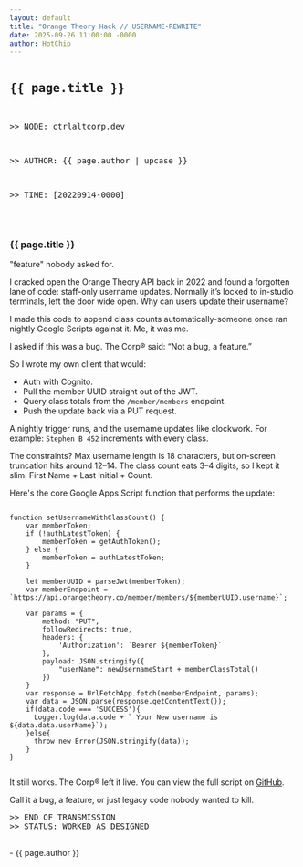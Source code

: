 ```yaml
---
layout: default
title: "Orange Theory Hack // USERNAME-REWRITE"
date: 2025-09-26 11:00:00 -0000
author: HotChip
---
```


<div class="terminal-log terminal-log--left-aligned">
  <pre class="glitch">
<h2 class="crt-green">{{ page.title }}</h2>
<p class="crt-green">&gt;&gt; NODE: ctrlaltcorp.dev</p>
<p class="crt-green">&gt;&gt; AUTHOR: {{ page.author | upcase }}</p>
<p class="crt-green">&gt;&gt; TIME: [20220914-0000]</p>
  </pre>

  <h3 class="crt-green">{{ page.title }}</h3>
  <p class="glitch crt-magenta">"feature" nobody asked for.</p>
  <p>I cracked open the Orange Theory API back in 2022 and found a forgotten lane of code: staff-only username updates. Normally it’s locked to in-studio terminals, left the door wide open. Why can users update their username?</p>
  <p>I made this code to append class counts automatically-someone once ran nightly Google Scripts against it. Me, it was me. </p>
  <p>I asked if this was a bug. The Corp® said: “Not a bug, a feature.”</p>
  <p>So I wrote my own client that would:</p>
  <ul>
    <li>Auth with Cognito.</li>
    <li>Pull the member UUID straight out of the JWT.</li>
    <li>Query class totals from the <code>/member/members</code> endpoint.</li>
    <li>Push the update back via a PUT request.</li>
  </ul>
  <p>A nightly trigger runs, and the username updates like clockwork. For example: <code>Stephen B 452</code> increments with every class.</p>
  <p>The constraints? Max username length is 18 characters, but on-screen truncation hits around 12–14. The class count eats 3–4 digits, so I kept it slim: First Name + Last Initial + Count.</p>
  <p>Here's the core Google Apps Script function that performs the update:</p>

  <pre><code class="language-javascript">
function setUsernameWithClassCount() {
    var memberToken;
    if (!authLatestToken) {
        memberToken = getAuthToken();
    } else {
        memberToken = authLatestToken;
    }

    let memberUUID = parseJwt(memberToken);
    var memberEndpoint = `https://api.orangetheory.co/member/members/${memberUUID.username}`;

    var params = {
        method: "PUT",
        followRedirects: true,
        headers: {
            'Authorization': `Bearer ${memberToken}`
        },
        payload: JSON.stringify({
            "userName": newUsernameStart + memberClassTotal()
        })
    }
    var response = UrlFetchApp.fetch(memberEndpoint, params);
    var data = JSON.parse(response.getContentText());
    if(data.code === 'SUCCESS'){
      Logger.log(data.code + ` Your New username is ${data.data.userName}`);
    }else{
      throw new Error(JSON.stringify(data));
    }
}
  </code></pre>

  <p>It still works. The Corp® left it live. You can view the full script on <a href="https://github.com/StephenBarker/OTFNameAndClassCount" target="_blank" rel="noopener noreferrer">GitHub</a>.</p>
  <p>Call it a bug, a feature, or just legacy code nobody wanted to kill.</p>
  <pre class="glitch mt-2">
&gt;&gt; END OF TRANSMISSION
&gt;&gt; STATUS: WORKED AS DESIGNED
  </pre>
  <p class="post-signature">- {{ page.author }}</p>
</div>
